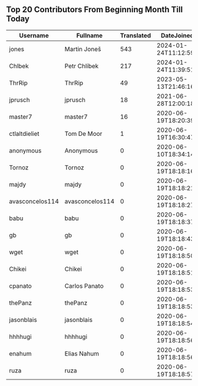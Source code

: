 ## Top 20 Contributors From Beginning Month Till Today ##
|Username|Fullname|Translated|DateJoined|Language|
|--------|--------|----------|----------|-------|
|jones|Martin Joneš|543|2024-01-24T11:12:59.|cs|
|Chlbek|Petr Chlíbek|217|2024-01-24T11:39:51.|cs|
|ThrRip|ThrRip|49|2023-05-13T21:46:16.|zh_Hans|
|jprusch|jprusch|18|2021-06-28T12:00:18.|de|
|master7|master7|16|2020-06-19T18:20:39.|pl|
|ctlaltdieliet|Tom De Moor|1|2020-06-19T16:30:47Z|nl|
|anonymous|Anonymous|0|2020-06-10T18:34:14.||
|Tornoz|Tornoz|0|2020-06-19T18:18:16.||
|majdy|majdy|0|2020-06-19T18:18:21.||
|avasconcelos114|avasconcelos114|0|2020-06-19T18:18:27Z||
|babu|babu|0|2020-06-19T18:18:37.||
|gb|gb|0|2020-06-19T18:18:43.||
|wget|wget|0|2020-06-19T18:18:50Z||
|Chikei|Chikei|0|2020-06-19T18:18:51Z||
|cpanato|Carlos Panato|0|2020-06-19T18:18:53Z||
|thePanz|thePanz|0|2020-06-19T18:18:53Z||
|jasonblais|jasonblais|0|2020-06-19T18:18:54Z||
|hhhhugi|hhhhugi|0|2020-06-19T18:18:56.||
|enahum|Elias  Nahum|0|2020-06-19T18:18:56Z|es|
|ruza|ruza|0|2020-06-19T18:18:57.||
